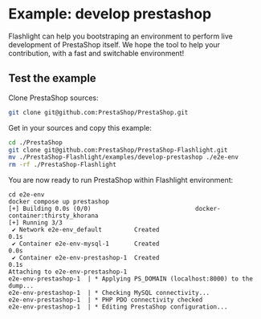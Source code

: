 # Example: develop prestashop

Flashlight can help you bootstraping an environment to perform live development of PrestaShop itself. We hope the tool to help your contribution, with a fast and switchable environment!

## Test the example

Clone PrestaShop sources:

```sh
git clone git@github.com:PrestaShop/PrestaShop.git
```

Get in your sources and copy this example:

```sh
cd ./PrestaShop
git clone git@github.com:PrestaShop/PrestaShop-Flashlight.git
mv ./PrestaShop-Flashlight/examples/develop-prestashop ./e2e-env
rm -rf ./PrestaShop-Flashlight
```

You are now ready to run PrestaShop within Flashlight environment:

```
cd e2e-env
docker compose up prestashop
[+] Building 0.0s (0/0)                             docker-container:thirsty_khorana
[+] Running 3/3
 ✔ Network e2e-env_default         Created                                      0.1s
 ✔ Container e2e-env-mysql-1       Created                                      0.0s
 ✔ Container e2e-env-prestashop-1  Created                                      0.1s
Attaching to e2e-env-prestashop-1
e2e-env-prestashop-1  | * Applying PS_DOMAIN (localhost:8000) to the dump...
e2e-env-prestashop-1  | * Checking MySQL connectivity...
e2e-env-prestashop-1  | * PHP PDO connectivity checked
e2e-env-prestashop-1  | * Editing PrestaShop configuration...
```
